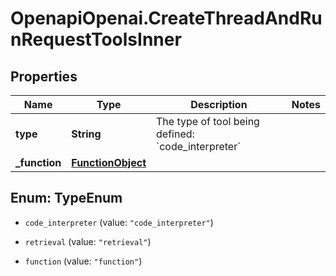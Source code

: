 # OpenapiOpenai.CreateThreadAndRunRequestToolsInner

## Properties

Name | Type | Description | Notes
------------ | ------------- | ------------- | -------------
**type** | **String** | The type of tool being defined: &#x60;code_interpreter&#x60; | 
**_function** | [**FunctionObject**](FunctionObject.md) |  | 



## Enum: TypeEnum


* `code_interpreter` (value: `"code_interpreter"`)

* `retrieval` (value: `"retrieval"`)

* `function` (value: `"function"`)




